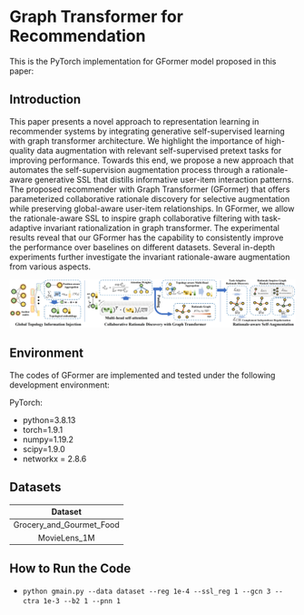 # Graph Transformer for Recommendation
This is the PyTorch implementation for GFormer model proposed in this paper:

 
## Introduction
This paper presents a novel approach to representation learning in recommender systems by integrating generative self-supervised learning with graph transformer architecture. We highlight the importance of high-quality data augmentation with relevant self-supervised pretext tasks for improving performance. Towards this end, we propose a new approach that automates the self-supervision augmentation process through a rationale-aware generative SSL that distills informative user-item interaction patterns. The proposed recommender with Graph Transformer (GFormer) that offers parameterized collaborative rationale discovery for selective augmentation while preserving global-aware user-item relationships. In GFormer, we allow the rationale-aware SSL to inspire graph collaborative filtering with task-adaptive invariant rationalization in graph transformer. The experimental results reveal that our GFormer has the capability to consistently improve the performance over baselines on different datasets. Several in-depth experiments further investigate the invariant rationale-aware augmentation from various aspects.

<img src='fig\framework.jpg'>

## Environment
The codes of GFormer are implemented and tested under the following development environment:
  
<p>PyTorch:

</p>
<ul>
<li>python=3.8.13</li>
<li>torch=1.9.1</li>
<li>numpy=1.19.2</li>
<li>scipy=1.9.0</li>
<li>networkx = 2.8.6</li>
</ul>
  
## Datasets
| Dataset |
|:-------:|
|Grocery_and_Gourmet_Food|
|MovieLens_1M |



## How to Run the Code

<ul>
<li><code>python gmain.py --data dataset --reg 1e-4 --ssl_reg 1 --gcn 3 --ctra 1e-3 --b2 1 --pnn 1<code></li></ul></body></html>
